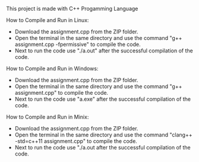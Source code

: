 This project is made with C++ Progamming Language

How to Compile and Run in Linux:

- Download the assignment.cpp from the ZIP folder.
- Open the terminal in the same directory and use the command "g++ assignment.cpp -fpermissive" to compile the code.
- Next to run the code use "./a.out" after the successful compilation of the code.


How to Compile and Run in Windows:

- Download the assignment.cpp from the ZIP folder.
- Open the terminal in the same directory and use the command "g++ assignment.cpp" to compile the code.
- Next to run the code use "a.exe" after the successful compilation of the code.
  

How to Compile and Run in Minix:

- Download the assignment.cpp from the ZIP folder.
- Open the terminal in the same directory and use the command "clang++ -std=c++11 assignment.cpp" to compile the code.
- Next to run the code use "./a.out after the successful compilation of the code.

